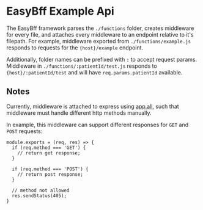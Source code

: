 # EasyBff Example Api

The EasyBff framework parses the `./functions` folder, creates middleware for every file, and attaches every middleware to an endpoint relative to it's filepath. For example, middleware exported from `./functions/example.js` responds to requests for the `{host}/example` endpoint.

Additionally, folder names can be prefixed with `:` to accept request params. Middleware in `./functions/:patientId/test.js` responds to `{host}/:patientId/test` and will have `req.params.patientId` available.

## Notes

Currently, middleware is attached to express using [app.all](https://expressjs.com/en/4x/api.html#app.all), such that middleware must handle different http methods manually.

In example, this middleware can support different responses for `GET` and `POST` requests:

```
module.exports = (req, res) => {
  if (req.method === 'GET') {
    // return get response;
  }

  if (req.method === 'POST') {
    // return post response;
  }

  // method not allowed
  res.sendStatus(405);
}
```
